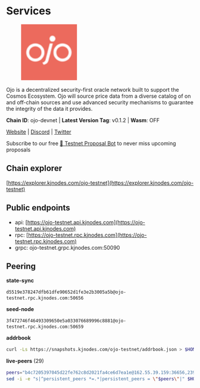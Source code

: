 # Services

<figure><img src="https://raw.githubusercontent.com/kj89/cosmos-images/main/logos/ojo.png" width="150" alt=""><figcaption></figcaption></figure>

Ojo is a decentralized security-first oracle network built  to support the Cosmos Ecosystem. Ojo will source price data  from a diverse catalog of on and off-chain sources and use  advanced security mechanisms to guarantee the integrity of the data it provides.

**Chain ID**: ojo-devnet | **Latest Version Tag**: v0.1.2 | **Wasm**: OFF

[Website](https://ojo.network) | [Discord](https://discord.gg/fd8Yrex8nC) | [Twitter](https://twitter.com/ojo_network)



Subscribe to our free [🤖 Testnet Proposal Bot](https://t.me/kjnodes_testnet_proposal_bot) to never miss upcoming proposals


## Chain explorer
[https://explorer.kjnodes.com/ojo-testnet](https://explorer.kjnodes.com/ojo-testnet)

## Public endpoints

* api: [https://ojo-testnet.api.kjnodes.com](https://ojo-testnet.api.kjnodes.com)
* rpc: [https://ojo-testnet.rpc.kjnodes.com](https://ojo-testnet.rpc.kjnodes.com)
* grpc: ojo-testnet.grpc.kjnodes.com:50090

## Peering

**state-sync**

```text
d5519e378247dfb61dfe90652d1fe3e2b3005a5b@ojo-testnet.rpc.kjnodes.com:50656
```

**seed-node**

```text
3f472746f46493309650e5a033076689996c8881@ojo-testnet.rpc.kjnodes.com:50659
```

**addrbook**
```bash
curl -Ls https://snapshots.kjnodes.com/ojo-testnet/addrbook.json > $HOME/.ojo/config/addrbook.json
```

**live-peers** (29)
```bash
peers="b4c7205397045d22fe762c8d2021fa4ce6d7ea1e@162.55.39.159:36656,239caa37cb0f131b01be8151631b649dc700cd97@95.217.200.36:46656,899892b43b951a5bb03cb2054e4d84f6431249cc@212.227.160.56:26656,d5519e378247dfb61dfe90652d1fe3e2b3005a5b@65.109.68.190:50656,46be755bb7f34a6f4722713e40c9786266654396@38.242.237.125:26656,446bf9b0ef6ea1b50c682f4f3427f46b9a70d5b3@65.109.116.204:21656,98981d7eef057a01274473363addb7f0b17e06fa@84.21.171.25:26656,cf2de6fcee7dd1e7bbe3413e9c182481f49eede0@65.108.9.164:21656,c735f993287716ca1c358e9fe104dc570cf2ef3c@176.37.119.156:26694,d2489830a5e91ec214edfc54756512e4f89f2609@65.109.92.79:12656,5c2a752c9b1952dbed075c56c600c3a79b58c395@95.214.52.139:27226,39e879a31a54215882647fb7299464036e322f50@65.109.65.163:21656,34a4c8433adfc4bf0df7c085ce58ed48664fbdc1@85.10.193.246:31656,66b140833cba7cadd92d544088d735e219adbf01@65.108.226.183:21656,7186f24ace7f4f2606f56f750c2684d387dc39ac@65.108.231.124:12656,c0ee71c74858b339787320596b805ed631c48ebb@213.133.100.172:27433,81d09ca7ba8f30812402f9076aad78e47f0afc7a@184.174.37.152:50656,b133dde2713a216a017399920419fcb1e084cdb2@136.243.88.91:7330,33d16e5cfd73bd8b600da03a0ac93f2a38691315@77.54.1.75:1202,11bb322f6396a1ca67717cf162385ed250503e28@154.12.253.123:36656,f702b19a4dae5ad813dabe3f529bf31c160a74e0@5.189.176.202:36656,4e38368e64b1951439e7d6ac3387dae9dcfef120@94.130.16.254:60956,c2f1a2474219cdd314e271429b415732261ebaa3@148.251.19.197:26666,41d974f9a97209a401546a61ea2638a0f8071d79@178.18.252.10:26656,855fc154f9054ce4055719e09ce6f7f1d0ecd9fb@85.10.198.171:36656,57847cb629cd707515b838a5baaf2b5c3ca0b022@65.108.199.206:37656,4640b6c775c05b6146a708a3b5ec2241c1688588@161.97.147.255:50656,d18abe07d27a732e913a782d31b691087a76078d@88.99.164.158:37096,bd90b71f1f982ebb18857da8cb777883d6ca687e@185.209.223.68:26656"
sed -i -e "s|^persistent_peers *=.*|persistent_peers = \"$peers\"|" $HOME/.ojo/config/config.toml
```
